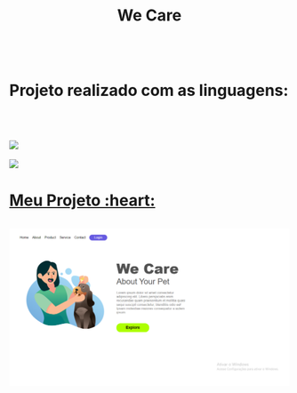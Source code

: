 <h1 align="center">We Care<h1>
  <br>
  <p>Projeto realizado com as linguagens:<p>
  <br>
  <img src="https://img.shields.io/badge/HTML-239120?style=for-the-badge&logo=html5&logoColor=white">
  <br>
  <img src="https://img.shields.io/badge/CSS-239120?&style=for-the-badge&logo=css3&logoColor=white">
  <br>
  <br>
  <a href="https://lucileide-elpidio.github.io/We-Care/">Meu Projeto :heart:
    <br>
    <br>
    <img src="https://github.com/Lucileide-Elpidio/We-Care/blob/main/assets/wecare.png?raw=true">
